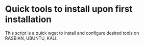 # Quick tools to install upon first installation
This script is a quick wget to install and configure desired tools on RASBIAN, UBUNTU, KALI.


